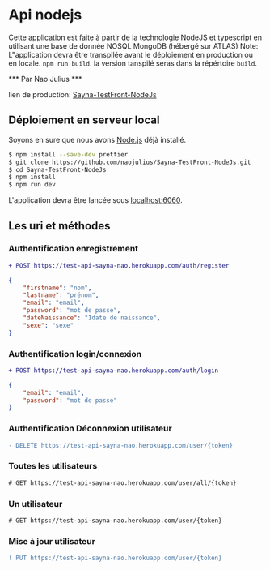 # Api nodejs 
Cette application est faite à partir de la technologie NodeJS et typescript en utilisant une base de donnée NOSQL MongoDB (hébergé sur ATLAS)
Note:  L"application devra être transpilée avant le déploiement en production ou en locale. ```npm run build```. la version tanspilé seras dans la répértoire ```build```.



*** Par Nao Julius ***

lien de production: [Sayna-TestFront-NodeJs](https://test-api-sayna-nao.herokuapp.com/)

## Déploiement en serveur local

Soyons en sure que nous avons [Node.js](http://nodejs.org/) déjà installé.

```sh
$ npm install --save-dev prettier
$ git clone https://github.com/naojulius/Sayna-TestFront-NodeJs.git
$ cd Sayna-TestFront-NodeJs
$ npm install
$ npm run dev
```

L'application devra être lancée sous [localhost:6060](http://localhost:6060/).

## Les uri et méthodes
### Authentification enregistrement
```diff
+ POST https://test-api-sayna-nao.herokuapp.com/auth/register
```
```json
{
    "firstname": "nom",
    "lastname": "prénom",
    "email": "email",
    "password": "mot de passe",
    "dateNaissance": "1date de naissance",
    "sexe": "sexe"
}
```

### Authentification login/connexion
```diff
+ POST https://test-api-sayna-nao.herokuapp.com/auth/login
```
```json
{
    "email": "email",
    "password": "mot de passe"
}
```
### Authentification Déconnexion utilisateur
```diff
- DELETE https://test-api-sayna-nao.herokuapp.com/user/{token}
```
### Toutes les utilisateurs
```diff
# GET https://test-api-sayna-nao.herokuapp.com/user/all/{token}
```

### Un utilisateur
```diff
# GET https://test-api-sayna-nao.herokuapp.com/user/{token}
```
### Mise à jour utilisateur
```diff
! PUT https://test-api-sayna-nao.herokuapp.com/user/{token}
```




